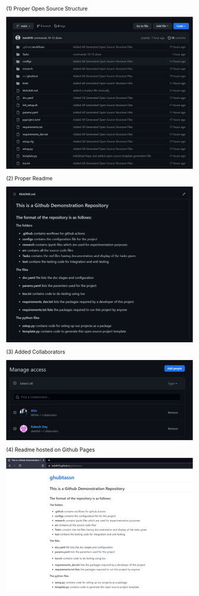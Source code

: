 (1)
Proper Open Source Structure

![image](https://github.com/bsb4018/ghubtassn/blob/main/Tasks/screenshots/17.PNG)

(2)
Proper Readme

![image](https://github.com/bsb4018/ghubtassn/blob/main/Tasks/screenshots/18.PNG)


(3)
Added Collaborators

![image](https://github.com/bsb4018/ghubtassn/blob/main/Tasks/screenshots/16.PNG)


(4)
Readme hosted on Github Pages

![image](https://github.com/bsb4018/ghubtassn/blob/main/Tasks/screenshots/19.PNG)